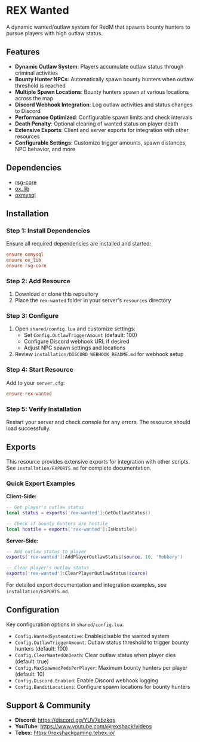 # REX Wanted

A dynamic wanted/outlaw system for RedM that spawns bounty hunters to pursue players with high outlaw status.

## Features
- **Dynamic Outlaw System**: Players accumulate outlaw status through criminal activities
- **Bounty Hunter NPCs**: Automatically spawn bounty hunters when outlaw threshold is reached
- **Multiple Spawn Locations**: Bounty hunters spawn at various locations across the map
- **Discord Webhook Integration**: Log outlaw activities and status changes to Discord
- **Performance Optimized**: Configurable spawn limits and check intervals
- **Death Penalty**: Optional clearing of wanted status on player death
- **Extensive Exports**: Client and server exports for integration with other resources
- **Configurable Settings**: Customize trigger amounts, spawn distances, NPC behavior, and more

## Dependencies
- [rsg-core](https://github.com/Rexshack-RedM/rsg-core)
- [ox_lib](https://github.com/Rexshack-RedM/ox_lib)
- [oxmysql](https://github.com/CommunityOx/oxmysql/releases/latest/download/oxmysql.zip)

## Installation

### Step 1: Install Dependencies
Ensure all required dependencies are installed and started:
```cfg
ensure oxmysql
ensure ox_lib
ensure rsg-core
```

### Step 2: Add Resource
1. Download or clone this repository
2. Place the `rex-wanted` folder in your server's `resources` directory

### Step 3: Configure
1. Open `shared/config.lua` and customize settings:
   - Set `Config.OutlawTriggerAmount` (default: 100)
   - Configure Discord webhook URL if desired
   - Adjust NPC spawn settings and locations
2. Review `installation/DISCORD_WEBHOOK_README.md` for webhook setup

### Step 4: Start Resource
Add to your `server.cfg`:
```cfg
ensure rex-wanted
```

### Step 5: Verify Installation
Restart your server and check console for any errors. The resource should load successfully.

## Exports

This resource provides extensive exports for integration with other scripts. See `installation/EXPORTS.md` for complete documentation.

### Quick Export Examples

**Client-Side:**
```lua
-- Get player's outlaw status
local status = exports['rex-wanted']:GetOutlawStatus()

-- Check if bounty hunters are hostile
local hostile = exports['rex-wanted']:IsHostile()
```

**Server-Side:**
```lua
-- Add outlaw status to player
exports['rex-wanted']:AddPlayerOutlawStatus(source, 10, 'Robbery')

-- Clear player's outlaw status
exports['rex-wanted']:ClearPlayerOutlawStatus(source)
```

For detailed export documentation and integration examples, see `installation/EXPORTS.md`.

## Configuration

Key configuration options in `shared/config.lua`:
- `Config.WantedSystemActive`: Enable/disable the wanted system
- `Config.OutlawTriggerAmount`: Outlaw status threshold to trigger bounty hunters (default: 100)
- `Config.ClearWantedOnDeath`: Clear outlaw status when player dies (default: true)
- `Config.MaxSpawnedPedsPerPlayer`: Maximum bounty hunters per player (default: 10)
- `Config.Discord.Enabled`: Enable Discord webhook logging
- `Config.BanditLocations`: Configure spawn locations for bounty hunters

## Support & Community
- **Discord**: https://discord.gg/YUV7ebzkqs
- **YouTube**: https://www.youtube.com/@rexshack/videos
- **Tebex**: https://rexshackgaming.tebex.io/
